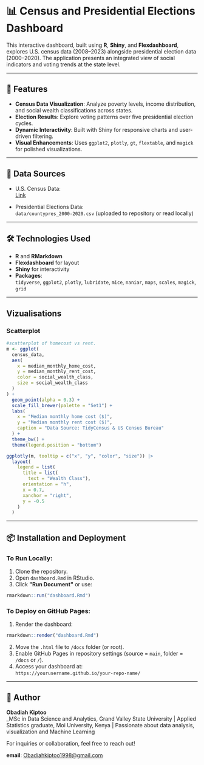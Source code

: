 # 📊 Census and Presidential Elections Dashboard

This interactive dashboard, built using **R**, **Shiny**, and **Flexdashboard**, explores U.S. census data (2008–2023) alongside presidential election data (2000–2020). The application presents an integrated view of social indicators and voting trends at the state level.

---

## 🚀 Features

- **Census Data Visualization**: Analyze poverty levels, income distribution, and social wealth classifications across states.
- **Election Results**: Explore voting patterns over five presidential election cycles.
- **Dynamic Interactivity**: Built with Shiny for responsive charts and user-driven filtering.
- **Visual Enhancements**: Uses `ggplot2`, `plotly`, `gt`, `flextable`, and `magick` for polished visualizations.

---

## 📁 Data Sources

- U.S. Census Data:  
  [Link](https://raw.githubusercontent.com/dilernia/STA418-518/main/Data/census_data_state_2008-2023.csv)

- Presidential Elections Data:  
  `data/countypres_2000-2020.csv` (uploaded to repository or read locally)

---

## 🛠 Technologies Used

- **R** and **RMarkdown**
- **Flexdashboard** for layout
- **Shiny** for interactivity
- **Packages**:  
  `tidyverse`, `ggplot2`, `plotly`, `lubridate`, `mice`, `naniar`, `maps`, `scales`, `magick`, `grid`

---
## Vizualisations

### Scatterplot
```r
#scatterplot of homecost vs rent.
m <- ggplot(
  census_data,
  aes(
    x = median_monthly_home_cost,
    y = median_monthly_rent_cost,
    color = social_wealth_class,
    size = social_wealth_class
  )
) +
  geom_point(alpha = 0.3) +
  scale_fill_brewer(palette = "Set1") +
  labs(
    x = "Median monthly home cost ($)",
    y = "Median monthly rent cost ($)",
    caption = "Data Source: TidyCensus & US Census Bureau"
  ) +
  theme_bw() +
  theme(legend.position = "bottom")

ggplotly(m, tooltip = c("x", "y", "color", "size")) |>
  layout(
    legend = list(
      title = list(
        text = "Wealth Class"),
      orientation = "h",
      x = 0.7,
      xanchor = "right",
      y = -0.5
    )
  )
```
---

## 📦 Installation and Deployment

### To Run Locally:

1. Clone the repository.
2. Open `dashboard.Rmd` in RStudio.
3. Click **"Run Document"** or use:

```r
rmarkdown::run("dashboard.Rmd")
```

### To Deploy on GitHub Pages:

1. Render the dashboard:

```r
rmarkdown::render("dashboard.Rmd")
```

2. Move the `.html` file to `/docs` folder (or root).
3. Enable GitHub Pages in repository settings (source = `main`, folder = `/docs` or `/`).
4. Access your dashboard at:  
   `https://yourusername.github.io/your-repo-name/`

---

## 👤 Author

**Obadiah Kiptoo**  
\_MSc in Data Science and Analytics, Grand Valley State University | Applied Statistics graduate, Moi University, Kenya | Passionate about data analysis, visualization and Machine Learning

For inquiries or collaboration, feel free to reach out!

**email**: Obadiahkiptoo1998@gmail.com
